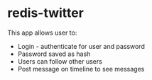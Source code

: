 # redis-twitter

This app allows user to:

- Login - authenticate for user and password
- Password saved as hash
- Users can follow other users
- Post message on timeline to see messages

